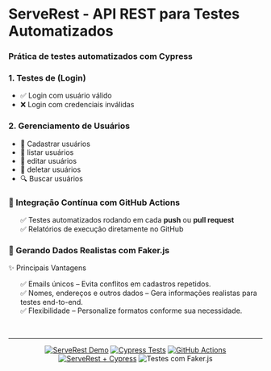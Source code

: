 <h1>ServeRest - API REST para Testes Automatizados</h1>

### Prática de testes automatizados com Cypress
###  1. Testes de (Login)
<ul>
<li>✅ Login com usuário válido
<li>❌ Login com credenciais inválidas
</ul>

### 2. Gerenciamento de Usuários
<ul>
<li>👥 Cadastrar usuários
<li>👥 listar usuários
<li>👥 editar usuários
<li>👥 deletar usuários
<li>🔍 Buscar usuários
</ul>

### 🔧 Integração Contínua com GitHub Actions
<ul>
✅ Testes automatizados rodando em cada <b>push</b> ou <b>pull request</b><br>
✅ Relatórios de execução diretamente no GitHub
</ul>

### 📌 Gerando Dados Realistas com Faker.js
✨ Principais Vantagens<br>
<ul>
✅ Emails únicos – Evita conflitos em cadastros repetidos.<br>
✅ Nomes, endereços e outros dados – Gera informações realistas para testes end-to-end.<br>
✅ Flexibilidade – Personalize formatos conforme sua necessidade.
</ul>
<br>
<div align="center"><hr>

[![ServeRest Demo](https://img.shields.io/badge/API-ServeRest-brightgreen)](https://serverest.dev)
[![Cypress Tests](https://img.shields.io/badge/Tested%20with-Cypress-04C38E.svg)](https://www.cypress.io/)
[![GitHub Actions](https://img.shields.io/badge/GitHub%20Actions-Automated%20Tests-2088FF.svg)](https://github.com/features/actions)
[![ServeRest + Cypress](https://img.shields.io/badge/API%20Tested-ServeRest%20%7C%20Cypress-04C38E)](https://serverest.dev)
![Testes com Faker.js](https://img.shields.io/badge/Testes%20com-Faker.js-%2304C38E)
